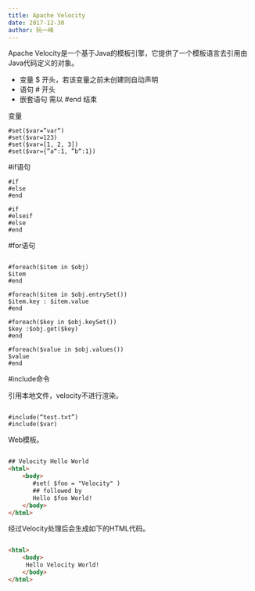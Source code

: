 ```yaml
---
title: Apache Velocity
date: 2017-12-30
author: 阮一峰
---
```


Apache Velocity是一个基于Java的模板引擎，它提供了一个模板语言去引用由Java代码定义的对象。

- 变量 $ 开头，若该变量之前未创建则自动声明
- 语句 # 开头
- 嵌套语句 需以 #end 结束

变量

```
#set($var=”var“)
#set($var=123)
#set($var=[1, 2, 3])
#set($var={”a“:1, ”b“:1})

```

\#if语句

```
#if
#else
#end

#if
#elseif
#else
#end

```

\#for语句

```

#foreach($item in $obj)
$item
#end

#foreach($item in $obj.entrySet())
$item.key : $item.value
#end

#foreach($key in $obj.keySet())
$key :$obj.get($key)
#end

#foreach($value in $obj.values())
$value
#end

```

\#include命令

引用本地文件，velocity不进行渲染。

```

#include(“test.txt”)
#include($var)

```

Web模板。

```html

## Velocity Hello World
<html>
    <body>
       #set( $foo = "Velocity" )
       ## followed by
       Hello $foo World!
    </body>
</html>

```

经过Velocity处理后会生成如下的HTML代码。

```html

<html>
    <body>
     Hello Velocity World!
    </body>
</html>

```
